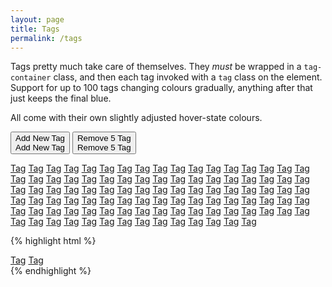 ```yaml
---
layout: page
title: Tags
permalink: /tags
---
```


Tags pretty much take care of themselves. They *must* be wrapped in a `tag-container` class, and then each tag invoked with a `tag` class on the element. Support for up to 100 tags changing colours gradually, anything after that just keeps the final blue.

All come with their own slightly adjusted hover-state colours.

<p class="btn-group btn-group-sm">
    <button type="button" type="button" class="button button-green button-small button-icon add-new-tag">
        <i class="icon icon-plus"></i>
        <div>Add New Tag</div>
        <span>Add New Tag</span>
    </button>
    <button type="button" type="button" class="button button-red button-small button-icon remove-tag">
        <i class="icon icon-x"></i>
        <div>Remove 5 Tag</div>
        <span>Remove 5 Tag</span>
    </button>
</p>

<script>
    $('.add-new-tag:not([disabled])').click(function(e) {
        $('.tag-container').append('<a class="tag" href="#!">Tag</a>');
        if ($('.tag').length >= 100) {
            $(this).attr('disabled', true);
        }
        $('.remove-tag').attr('disabled', false);
    });

    $('.remove-tag').click(function(e) {
        $('.tag:last-child').remove();
        $('.tag:last-child').remove();
        $('.tag:last-child').remove();
        $('.tag:last-child').remove();
        $('.tag:last-child').remove();
        if ($('.tag').length == 0) {
            $(this).attr('disabled', true);
        }
        $('.add-new-tag').attr('disabled', false);
    });
</script>

<div class="tag-container">
    <a class="tag" href="#!">Tag</a>
    <a class="tag" href="#!">Tag</a>
    <a class="tag" href="#!">Tag</a>
    <a class="tag" href="#!">Tag</a>
    <a class="tag" href="#!">Tag</a>
    <a class="tag" href="#!">Tag</a>
    <a class="tag" href="#!">Tag</a>
    <a class="tag" href="#!">Tag</a>
    <a class="tag" href="#!">Tag</a>
    <a class="tag" href="#!">Tag</a>
    <a class="tag" href="#!">Tag</a>
    <a class="tag" href="#!">Tag</a>
    <a class="tag" href="#!">Tag</a>
    <a class="tag" href="#!">Tag</a>
    <a class="tag" href="#!">Tag</a>
    <a class="tag" href="#!">Tag</a>
    <a class="tag" href="#!">Tag</a>
    <a class="tag" href="#!">Tag</a>
    <a class="tag" href="#!">Tag</a>
    <a class="tag" href="#!">Tag</a>
    <a class="tag" href="#!">Tag</a>
    <a class="tag" href="#!">Tag</a>
    <a class="tag" href="#!">Tag</a>
    <a class="tag" href="#!">Tag</a>
    <a class="tag" href="#!">Tag</a>
    <a class="tag" href="#!">Tag</a>
    <a class="tag" href="#!">Tag</a>
    <a class="tag" href="#!">Tag</a>
    <a class="tag" href="#!">Tag</a>
    <a class="tag" href="#!">Tag</a>
    <a class="tag" href="#!">Tag</a>
    <a class="tag" href="#!">Tag</a>
    <a class="tag" href="#!">Tag</a>
    <a class="tag" href="#!">Tag</a>
    <a class="tag" href="#!">Tag</a>
    <a class="tag" href="#!">Tag</a>
    <a class="tag" href="#!">Tag</a>
    <a class="tag" href="#!">Tag</a>
    <a class="tag" href="#!">Tag</a>
    <a class="tag" href="#!">Tag</a>
    <a class="tag" href="#!">Tag</a>
    <a class="tag" href="#!">Tag</a>
    <a class="tag" href="#!">Tag</a>
    <a class="tag" href="#!">Tag</a>
    <a class="tag" href="#!">Tag</a>
    <a class="tag" href="#!">Tag</a>
    <a class="tag" href="#!">Tag</a>
    <a class="tag" href="#!">Tag</a>
    <a class="tag" href="#!">Tag</a>
    <a class="tag" href="#!">Tag</a>
    <a class="tag" href="#!">Tag</a>
    <a class="tag" href="#!">Tag</a>
    <a class="tag" href="#!">Tag</a>
    <a class="tag" href="#!">Tag</a>
    <a class="tag" href="#!">Tag</a>
    <a class="tag" href="#!">Tag</a>
    <a class="tag" href="#!">Tag</a>
    <a class="tag" href="#!">Tag</a>
    <a class="tag" href="#!">Tag</a>
    <a class="tag" href="#!">Tag</a>
    <a class="tag" href="#!">Tag</a>
    <a class="tag" href="#!">Tag</a>
    <a class="tag" href="#!">Tag</a>
    <a class="tag" href="#!">Tag</a>
    <a class="tag" href="#!">Tag</a>
    <a class="tag" href="#!">Tag</a>
    <a class="tag" href="#!">Tag</a>
    <a class="tag" href="#!">Tag</a>
    <a class="tag" href="#!">Tag</a>
    <a class="tag" href="#!">Tag</a>
    <a class="tag" href="#!">Tag</a>
    <a class="tag" href="#!">Tag</a>
    <a class="tag" href="#!">Tag</a>
    <a class="tag" href="#!">Tag</a>
    <a class="tag" href="#!">Tag</a>
    <a class="tag" href="#!">Tag</a>
    <a class="tag" href="#!">Tag</a>
    <a class="tag" href="#!">Tag</a>
    <a class="tag" href="#!">Tag</a>
    <a class="tag" href="#!">Tag</a>
    <a class="tag" href="#!">Tag</a>
    <a class="tag" href="#!">Tag</a>
    <a class="tag" href="#!">Tag</a>
    <a class="tag" href="#!">Tag</a>
    <a class="tag" href="#!">Tag</a>
    <a class="tag" href="#!">Tag</a>
    <a class="tag" href="#!">Tag</a>
    <a class="tag" href="#!">Tag</a>
    <a class="tag" href="#!">Tag</a>
    <a class="tag" href="#!">Tag</a>
    <a class="tag" href="#!">Tag</a>
    <a class="tag" href="#!">Tag</a>
    <a class="tag" href="#!">Tag</a>
    <a class="tag" href="#!">Tag</a>
    <a class="tag" href="#!">Tag</a>
    <a class="tag" href="#!">Tag</a>
    <a class="tag" href="#!">Tag</a>
    <a class="tag" href="#!">Tag</a>
    <a class="tag" href="#!">Tag</a>
</div>

{% highlight html %}
<div class="tag-container">
    <a class="tag" href="#!">Tag</a>
    <a class="tag" href="#!">Tag</a>
</div>
{% endhighlight %}
